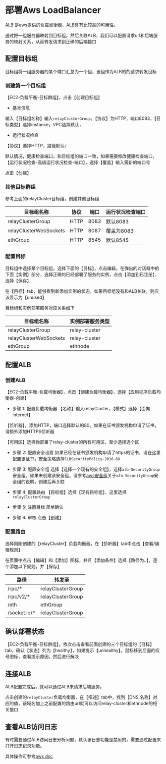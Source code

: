 # 部署Aws LoadBalancer

ALB 是aws提供的负载局衡器，ALB具有比较高的可用性。

通过把一组服务器映射到目标组，然后关联ALB，我们可以配置请求url和后端服务的映射关系，从而转发请求到正确的后端接口

## 配置目标组
目标组将一组服务器的某个端口汇总为一个组，该组作为ALB的的请求转发目标

### 创建第一个目标组
【EC2-负载平衡-目标群组】，点击【创建目标组】

* 基本信息

输入【目标组名称】输入`relayClusterGroup`，【协议】为HTTP，端口8083，【目标类型】选择instance，VPC选择默认，

* 运行状况检查

【协议】选择HTTP，路径默认`/`

默认情况，健康检查端口，和目标组的端口一致，如果需要修改健康检查端口，【运行状况检查-高级运行状况检查-端口】，选择【覆盖】输入需新的端口号

点击【创建】

### 其他目标群组
参考上面的relayCluster目标组，创建其他目标组

| 目标组名称         		 | 协议 |   端口 | 运行状况检查端口|
|------------------------|-----|--------|---------|
| relayClusterGroup      | HTTP | 8083  |默认8083    |
| relayClusterWebSockets | HTTP | 8087  |覆盖为8083 |
| ethGroup               | HTTP | 8545  |默认8545 |

### 配置目标

目标组中选择某个目标组，选择下面的【目标】，点击编辑，在弹出的对话框中的下面【实例】部分，选择正确的已经部署了服务的实例，点击【添加到已注册】，选择【保存】

在【目标】tab，能够看到新添加实例的状态，如果目标组没有和ALB关联，则应该显示为【unused】

目标组和实例部署服务对应关系如下


| 目标组名称         		 | 实例部署服务类型 |
|------------------------|---------------|
| relayClusterGroup      | relay-cluster |
| relayClusterWebSockets | relay-cluster |
| ethGroup               | ethnode |

## 配置ALB

### 创建ALB
【EC2-负载平衡-负载均衡器】，点击【创建负载均衡器】，选择【应用程序负载均衡器-创建】

* 步骤 1: 配置负载均衡器
【名称】输入relayCluster，【模式】选择【面向 internet】

【侦听器】，添加HTTP，端口选择默认的80。如果在证书颁发机构申请了证书，请额外添加HTTPS侦听器

【可用区】选择你部署了relay-cluster的所有可用区，至少选择连个区

* 步骤 2: 配置安全设置
如果已经在证书颁发机构申请了https的证书，请在这里配置该证书，安全策略选择`ELBSecurityPolicy-2016-08`

* 步骤 3: 配置安全组
选择【选择一个现有的安全组】，选择`alb-SecurityGroup`安全组。如果未创建该安全组，请参考[aws安全组](security_group_cn.md)关于`alb-SecurityGroup`安全组的说明，创建后再关联

* 步骤 4: 配置路由
【目标组】选择【现有目标组】，这里选择`relayClusterGroup`

* 步骤 5: 注册目标
简单确认

* 步骤 6: 审核
点击【创建】

### 配置路由
选择刚刚创建的【relayCluster】负载均衡器，在【侦听器】tab中点击【查看/编辑规则】

在页面中点击【编辑】和【添加】图标，并且【添加条件】选择【路径为..】，逐个添加以下规则，并【保存】


| 路径         | 转发至 |
|-------------|----------|
| /rpc/*      | relayClusterGroup |
| /rpc/v2/*   | relayClusterGroup |
| /eth        | ethGroup |
| /socket.io/*| relayClusterGroup |

## 确认部署状态
【EC2-负载平衡-目标群组】，依次点击查看前面创建的三个目标组的【目标】tab，确认【状态】列为【healthy】，如果提示【unhealthy】，鼠标移到后面的叹号图标，查看提示原因，然后进行解决

## 连接ALB
ALB配置完成后，就可以通过ALB来请求后端服务。

点击创建的`relayCluster`负载均衡器，在【描述】tab中，找到【DNS 名称】对应的值，该域名加上之前配置的路由url就可以访问relay-cluster和ethnode的相关接口

## 查看ALB访问日志
有时需要通过ALB访问日志分析问题，默认该日志功能是禁用的，需要通过配置来打开日志记录功能。

具体操作可参考[aws doc](https://docs.aws.amazon.com/zh_cn/elasticloadbalancing/latest/application/load-balancer-access-logs.html)

